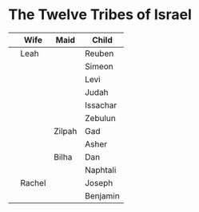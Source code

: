 # The Twelve Tribes of Israel

| |Wife | Maid | Child|
|-|-----|------|------|
| |Leah | |Reuben |
| | | |Simeon |
| | | |Levi |
| | | |Judah |
| | | |Issachar |
| | | |Zebulun |
| | |Zilpah |Gad |
| | | |Asher |
| | |Bilha |Dan |
| | | |Naphtali |
| | Rachel| |Joseph |
| | | |Benjamin |
